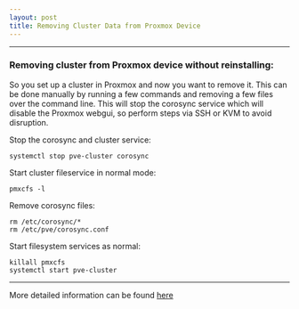 ```yaml
---
layout: post
title: Removing Cluster Data from Proxmox Device
---
```



----

### Removing cluster from Proxmox device without reinstalling:

So you set up a cluster in Proxmox and now you want to remove it. This can be done manually by running a few commands and removing a few files over the command line. This will stop the corosync service which will disable the Proxmox webgui, so perform steps via SSH or KVM to avoid disruption.

Stop the corosync and cluster service:
```shell
systemctl stop pve-cluster corosync
```

Start cluster fileservice in normal mode:
```shell
pmxcfs -l
```

Remove corosync files:
```shell
rm /etc/corosync/*
rm /etc/pve/corosync.conf
```

Start filesystem services as normal:
```shell
killall pmxcfs
systemctl start pve-cluster 
```
----

More detailed information can be found [here](https://pve.proxmox.com/wiki/Cluster_Manager)

